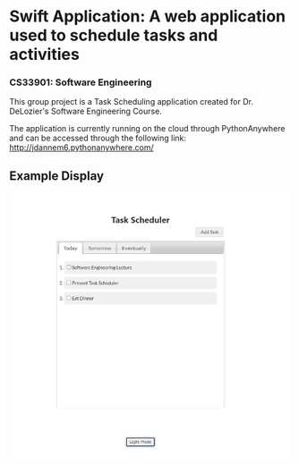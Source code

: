 # Swift Application: A web application used to schedule tasks and activities
### CS33901: Software Engineering
This group project is a Task Scheduling application created for Dr. DeLozier's Software Engineering Course.

The application is currently running on the cloud through PythonAnywhere and can be accessed through the following link:
http://jdannem6.pythonanywhere.com/

## Example Display
![](ExampleDisplay.png)



